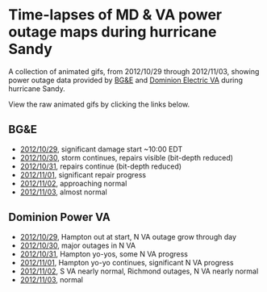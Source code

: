 # Time-lapses of MD &amp; VA power outage maps during hurricane Sandy

A collection of animated gifs, from 2012/10/29 through 2012/11/03, showing power
outage data provided by [BG&E](http://goo.gl/Z0GVO) and [Dominion Electric
VA](http://goo.gl/aW6G6) during hurricane Sandy. 

View the raw animated gifs by clicking the links below.

## BG&amp;E
* [2012/10/29](https://raw.github.com/gorticus/sandy_power_timelapse_md_va/master/bge/bge-20121029.gif), significant damage start ~10:00 EDT
* [2012/10/30](https://raw.github.com/gorticus/sandy_power_timelapse_md_va/master/bge/bge-20121030.gif), storm continues, repairs visible (bit-depth reduced)
* [2012/10/31](https://raw.github.com/gorticus/sandy_power_timelapse_md_va/master/bge/bge-20121031.gif), repairs continue (bit-depth reduced)
* [2012/11/01](https://raw.github.com/gorticus/sandy_power_timelapse_md_va/master/bge/bge-20121101.gif), significant repair progress
* [2012/11/02](https://raw.github.com/gorticus/sandy_power_timelapse_md_va/master/bge/bge-20121102.gif), approaching normal
* [2012/11/03](https://raw.github.com/gorticus/sandy_power_timelapse_md_va/master/bge/bge-20121103.gif), almost normal

## Dominion Power VA
* [2012/10/29](https://raw.github.com/gorticus/sandy_power_timelapse_md_va/master/dom_va/dom_va-20121029.gif), Hampton out at start, N VA outage grow through day
* [2012/10/30](https://raw.github.com/gorticus/sandy_power_timelapse_md_va/master/dom_va/dom_va-20121030.gif), major outages in N VA
* [2012/10/31](https://raw.github.com/gorticus/sandy_power_timelapse_md_va/master/dom_va/dom_va-20121031.gif), Hampton yo-yos, some N VA progress
* [2012/11/01](https://raw.github.com/gorticus/sandy_power_timelapse_md_va/master/dom_va/dom_va-20121101.gif), Hampton yo-yo continues, significant N VA progress
* [2012/11/02](https://raw.github.com/gorticus/sandy_power_timelapse_md_va/master/dom_va/dom_va-20121102.gif), S VA nearly normal, Richmond outages, N VA nearly normal
* [2012/11/03](https://raw.github.com/gorticus/sandy_power_timelapse_md_va/master/dom_va/dom_va-20121103.gif), normal
